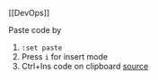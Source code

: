 [[DevOps]]

Paste code by 
1. `:set paste` 
2. Press `i` for insert mode
3. Ctrl+Ins code on clipboard
[source](https://stackoverflow.com/questions/41105157/vim-indents-every-line-of-code-when-copying-pasting)